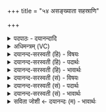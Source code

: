 +++
title = "५४ असङ्ख्याता सहस्राणि"

+++
<details><summary>पदपाठः - दयानन्दादि</summary>

असं॑ख्या॒तेत्यस॑म्ऽख्याता। स॒हस्रा॑णि। ये। रु॒द्राः। अधि॑। भूम्या॑म्। तेषा॑म्। स॒ह॒स्र॒यो॒ज॒न इति॑ सहस्रऽयोज॒ने। अव॑। धन्वा॑नि। त॒न्म॒सि॒। ५४।
</details>

<details><summary>अधिमन्त्रम् (VC)</summary>

- रुद्रा देवताः
- परमेष्ठी प्रजापतिर्वा देवा ऋषयः
- विराडार्ष्यनुष्टुप्
- गान्धारः
</details>

<details><summary>दयानन्द-सरस्वती (हि) - विषयः</summary>

मनुष्य लोग कैसे उपकार ग्रहण करें, यह विषय अगले मन्त्र में कहा है ॥
</details>

<details><summary>दयानन्द-सरस्वती (हि) - पदार्थः</summary>

पदार्थान्वयभाषाः -  हे मनुष्यो ! जैसे हम लोग (ये) जो (असंख्याता) संख्यारहित (सहस्राणि) हजारों (रुद्राः) जीवों के सम्बन्धी वा पृथक् प्राणादि वायु (भूम्याम्) पृथिवी (अधि) पर हैं (तेषाम्) उनके सम्बन्ध से (सहस्रयोजने) असंख्य चार कोश के योजनोंवाले देश में (धन्वानि) धनुषों का (अव, तन्मसि) विस्तार करें, वैसे तुम भी विस्तार करो ॥५४ ॥
</details>

<details><summary>दयानन्द-सरस्वती (हि) - भावार्थः</summary>

भावार्थभाषाः -  मनुष्यों को चाहिये कि प्रतिशरीर में विभाग को प्राप्त हुए पृथिवी के सम्बन्धी असंख्य जीवों और वायुओं को जानें, उनसे उपकार लें और उन के कर्त्तव्य को भी ग्रहण करें ॥५४ ॥
</details>

<details><summary>दयानन्द-सरस्वती (सं) - विषयः</summary>

मनुष्यैः कथमुपकारो ग्राह्य इत्युच्यते ॥
</details>

<details><summary>दयानन्द-सरस्वती (सं) - पदार्थः</summary>

पदार्थान्वयभाषाः -  हे मनुष्याः ! यथा वयं ये असंख्याता सहस्राणि रुद्रा भूम्यामधि सन्ति, तेषां सकाशात् सहस्रयोजने धन्वान्यव तन्मसि तथा यूयमपि तनुत ॥५४ ॥
</details>

<details><summary>दयानन्द-सरस्वती (सं) - भावार्थः</summary>

भावार्थभाषाः -  मनुष्यैः प्रतिशरीरं विभक्ता भूमिसम्बन्धिनो जीवा वायवश्च वेद्यास्तैरुपकारो ग्राह्यस्तेषां कर्त्तव्यश्च ॥५४ ॥
</details>

<details><summary>सविता जोशी ← दयानन्दः (म) - भावार्थः</summary>

भावार्थभाषाः -  माणसांनी असंख्य जीव व वायू यांना जाणावे. त्यांचा उपयोग करून घ्यावा व त्यांच्यासंबंधीच्या कर्तव्याचे भानही ठेवावे.
</details>